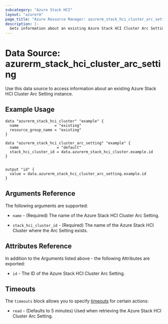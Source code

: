 ```yaml
---
subcategory: "Azure Stack HCI"
layout: "azurerm"
page_title: "Azure Resource Manager: azurerm_stack_hci_cluster_arc_setting"
description: |-
  Gets information about an existing Azure Stack HCI Cluster Arc Setting.
---
```


# Data Source: azurerm_stack_hci_cluster_arc_setting

Use this data source to access information about an existing Azure Stack HCI Cluster Arc Setting instance.

## Example Usage

```hcl
data "azurerm_stack_hci_cluster" "example" {
  name                = "existing"
  resource_group_name = "existing"
}

data "azurerm_stack_hci_cluster_arc_setting" "example" {
  name                 = "default"
  stack_hci_cluster_id = data.azurerm_stack_hci_cluster.example.id
}


output "id" {
  value = data.azurerm_stack_hci_cluster_arc_setting.example.id
}

```

## Arguments Reference

The following arguments are supported:

* `name` - (Required) The name of the Azure Stack HCI Cluster Arc Setting.

* `stack_hci_cluster_id` - (Required) The name of the Azure Stack HCI Cluster where the Arc Setting exists.

## Attributes Reference

In addition to the Arguments listed above - the following Attributes are exported:

* `id` - The ID of the Azure Stack HCI Cluster Arc Setting.

## Timeouts

The `timeouts` block allows you to specify [timeouts](https://www.terraform.io/language/resources/syntax#operation-timeouts) for certain actions:

* `read` - (Defaults to 5 minutes) Used when retrieving the Azure Stack HCI Cluster Arc Setting.
